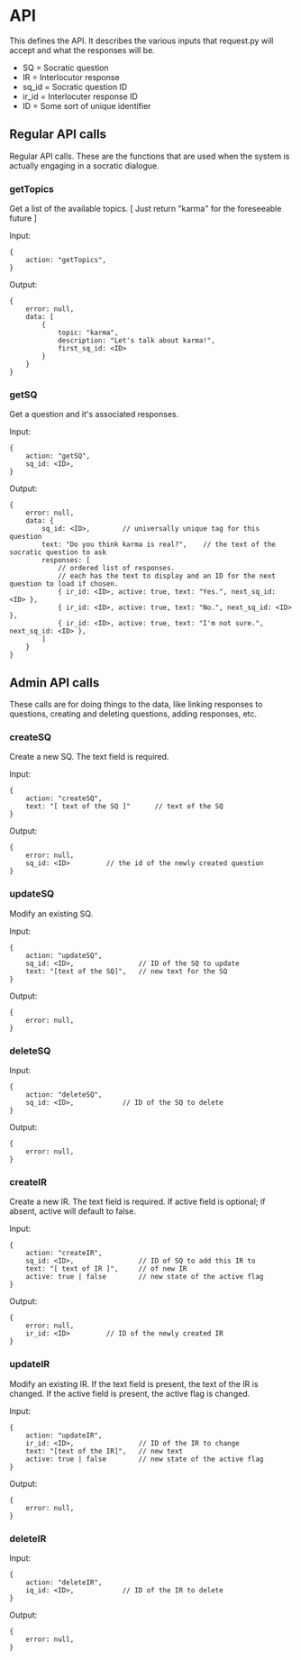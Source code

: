 
# API

This defines the API.
It describes the various inputs that request.py will accept and what the responses
will be.

* SQ = Socratic question
* IR = Interlocutor response
* sq_id = Socratic question ID
* ir_id = Interlocuter response ID
* ID = Some sort of unique identifier



## Regular API calls

Regular API calls.
These are the functions that are used when the system is actually engaging in a
socratic dialogue.


### getTopics

Get a list of the available topics.  [ Just return "karma" for the foreseeable future ]

Input:

	{
		action: "getTopics",
	}

Output:

	{
		error: null,
		data: [
			{
				topic: "karma",	
				description: "Let's talk about karma!",
				first_sq_id: <ID>
			}
		}
	}


### getSQ

Get a question and it's associated responses.

Input:

	{
		action: "getSQ",
		sq_id: <ID>,
	}

Output:

	{
		error: null,
		data: {
			sq_id: <ID>,		// universally unique tag for this question
			text: "Do you think karma is real?",	// the text of the socratic question to ask
			responses: [	
				// ordered list of responses.
				// each has the text to display and an ID for the next question to load if chosen.
				{ ir_id: <ID>, active: true, text: "Yes.", next_sq_id: <ID> },
				{ ir_id: <ID>, active: true, text: "No.", next_sq_id: <ID> },
				{ ir_id: <ID>, active: true, text: "I'm not sure.", next_sq_id: <ID> },
			]
		}
	}


## Admin API calls

These calls are for doing things to the data, like linking responses to questions, 
creating and deleting questions, adding responses, etc.


### createSQ

Create a new SQ.
The text field is required.

Input:

	{
		action: "createSQ",
		text: "[ text of the SQ ]"		// text of the SQ
	}

Output:

	{
		error: null,
		sq_id: <ID>			// the id of the newly created question
	}


### updateSQ

Modify an existing SQ.

Input:

	{
		action: "updateSQ",
		sq_id: <ID>,				// ID of the SQ to update
		text: "[text of the SQ]",	// new text for the SQ
	}

Output:

	{
		error: null,
	}


### deleteSQ

Input:

	{
		action: "deleteSQ",
		sq_id: <ID>,			// ID of the SQ to delete
	}

Output:

	{
		error: null,
	}


### createIR

Create a new IR.
The text field is required.
If active field is optional; if absent, active will default to false.

Input:

	{
		action: "createIR",
		sq_id: <ID>,				// ID of SQ to add this IR to
		text: "[ text of IR ]",		// of new IR
		active: true | false		// new state of the active flag
	}

Output:

	{
		error: null,
		ir_id: <ID>			// ID of the newly created IR
	}


### updateIR

Modify an existing IR.
If the text field is present, the text of the IR is changed.
If the active field is present, the active flag is changed.

Input:

	{
		action: "updateIR",
		ir_id: <ID>,				// ID of the IR to change
		text: "[text of the IR]",	// new text
		active: true | false		// new state of the active flag
	}

Output:

	{
		error: null,
	}


### deleteIR

Input:

	{
		action: "deleteIR",
		iq_id: <ID>,			// ID of the IR to delete
	}

Output:

	{
		error: null,
	}


